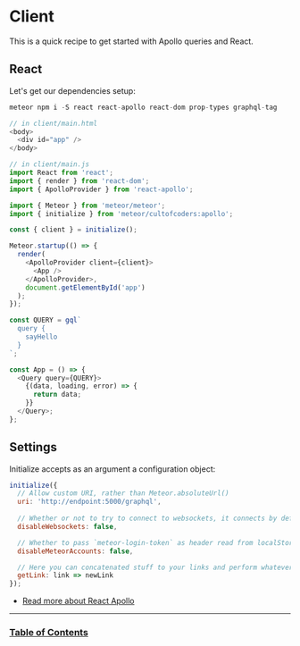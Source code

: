 # Client

This is a quick recipe to get started with Apollo queries and React.

## React

Let's get our dependencies setup:

```js
meteor npm i -S react react-apollo react-dom prop-types graphql-tag
```

```js
// in client/main.html
<body>
  <div id="app" />
</body>
```

```js
// in client/main.js
import React from 'react';
import { render } from 'react-dom';
import { ApolloProvider } from 'react-apollo';

import { Meteor } from 'meteor/meteor';
import { initialize } from 'meteor/cultofcoders:apollo';

const { client } = initialize();

Meteor.startup(() => {
  render(
    <ApolloProvider client={client}>
      <App />
    </ApolloProvider>,
    document.getElementById('app')
  );
});

const QUERY = gql`
  query {
    sayHello
  }
`;

const App = () => {
  <Query query={QUERY}>
    {(data, loading, error) => {
      return data;
    }}
  </Query>;
};
```

## Settings

Initialize accepts as an argument a configuration object:

```js
initialize({
  // Allow custom URI, rather than Meteor.absoluteUrl()
  uri: 'http://endpoint:5000/graphql',
  
  // Whether or not to try to connect to websockets, it connects by default
  disableWebsockets: false,

  // Whether to pass `meteor-login-token` as header read from localStorage
  disableMeteorAccounts: false,

  // Here you can concatenated stuff to your links and perform whatever operations you prefer
  getLink: link => newLink 
});
```

- [Read more about React Apollo](https://www.apollographql.com/docs/react/)

---

### [Table of Contents](index.md)
